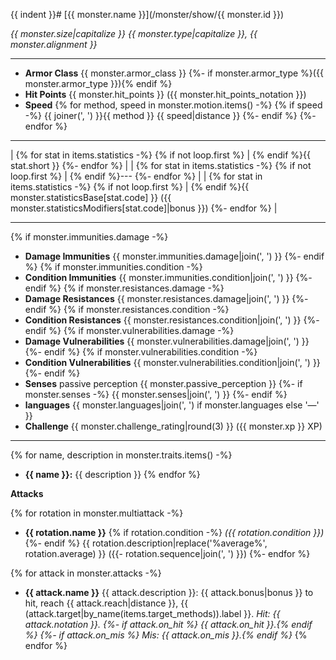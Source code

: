 {{ indent }}# [{{ monster.name }}](/monster/show/{{ monster.id }})

*{{ monster.size|capitalize }} {{ monster.type|capitalize }}, {{ monster.alignment }}*

---

* **Armor Class** {{ monster.armor_class }}
  {%- if monster.armor_type %}({{ monster.armor_type }}){% endif %}
* **Hit Points** {{ monster.hit_points }} ({{ monster.hit_points_notation }})
* **Speed** {% for method, speed in monster.motion.items() -%}
    {% if speed -%}
      {{ joiner(', ') }}{{ method }} {{ speed|distance }}
    {%- endif %}
  {%- endfor %}

---

| {% for stat in items.statistics -%}
  {% if not loop.first %} | {% endif %}{{ stat.short }}
{%- endfor %} |
| {% for stat in items.statistics -%}
  {% if not loop.first %} | {% endif %}---
{%- endfor %} |
| {% for stat in items.statistics -%}
  {% if not loop.first %} | {% endif %}{{ monster.statisticsBase[stat.code] }} ({{ monster.statisticsModifiers[stat.code]|bonus }})
{%- endfor %} |

---

{% if monster.immunities.damage -%}
* **Damage Immunities** {{ monster.immunities.damage|join(', ') }}
{%- endif %}
{% if monster.immunities.condition -%}
* **Condition Immunities** {{ monster.immunities.condition|join(', ') }}
{%- endif %}
{% if monster.resistances.damage -%}
* **Damage Resistances** {{ monster.resistances.damage|join(', ') }}
{%- endif %}
{% if monster.resistances.condition -%}
* **Condition Resistances** {{ monster.resistances.condition|join(', ') }}
{%- endif %}
{% if monster.vulnerabilities.damage -%}
* **Damage Vulnerabilities** {{ monster.vulnerabilities.damage|join(', ') }}
{%- endif %}
{% if monster.vulnerabilities.condition -%}
* **Condition Vulnerabilities** {{ monster.vulnerabilities.condition|join(', ') }}
{%- endif %}
* **Senses** passive perception {{ monster.passive_perception }}
  {%- if monster.senses -%}
    {{ monster.senses|join(', ') }}
  {%- endif %}
* **languages** {{ monster.languages|join(', ') if monster.languages else '—' }}
* **Challenge** {{ monster.challenge_rating|round(3) }} ({{ monster.xp }} XP)

---

{% for name, description in monster.traits.items() -%}
* **{{ name }}:** {{ description }}
{% endfor %}

**Attacks**

{% for rotation in monster.multiattack -%}
* **{{ rotation.name }}** {% if rotation.condition -%}
    *({{ rotation.condition }})*
{%- endif %} {{ rotation.description|replace('%average%', rotation.average) }}
    ({{- rotation.sequence|join(', ') }})
{%- endfor %}

{% for attack in monster.attacks -%}
* **{{ attack.name }}** {{ attack.description }}:
    {{ attack.bonus|bonus }} to hit,
    reach {{ attack.reach|distance }},
    {{ (attack.target|by_name(items.target_methods)).label }}.
    *Hit: {{ attack.notation }}.
    {%- if attack.on_hit %} {{ attack.on_hit }}.{% endif %}
    {%- if attack.on_mis %} Mis: {{ attack.on_mis }}.{% endif %}*
{% endfor %}